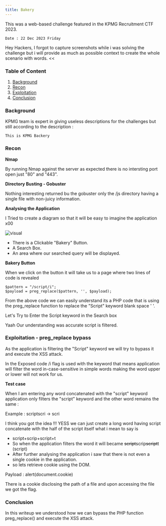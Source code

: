```yaml
---
title: Bakery
---
```


This was a web-based challenge featured in the KPMG Recruitment CTF 2023.

`Date : 22 Dec 2023 Friday`

Hey Hackers, I forgot to capture screenshots while i was solving the challenge but i will provide as much as possible context to create the whole scenario with words. <<


### Table of Content 

1. [Background](#background)
2. [Recon](#recon)
3. [Exploitation](#exploitation---preg_replace-bypass)
4. [Conclusion](#conclusion )

### Background 

KPMG team is expert in giving useless descriptions for the challenges but still according to the description : 

`This is KPMG Backery` 

### Recon

**Nmap**

By running Nmap against the server as expected there is no intersting port open just "80" and "443".

**Directory Busting - Gobuster**

Nothing interesting returned bu the gobuster only the /js directory having a single file with non-juicy information.

**Analysing the Application**

I Tried to create a diagram so that it will be easy to imagine the application x00

![visual](https://github.com/kris3c/kris3c.github.io/assets/128035061/879964d6-2aac-4255-afa4-d8afd4d1caed)


* There is a Clickable "Bakery" Button.
* A Search Box.
* An area where our searched query will be displayed.

**Bakery Button**

When we click on the button it will take us to a page where two lines of code is revealed 

```
$pattern = "/script/i";
$payload = preg_replace($pattern, '', $payload);
```

From the above code we can easily understand its a PHP code that is using the preg_replace function to replace the "Script" keyword blank space ' '.

Let's Try to Enter the Script keyword in the Search box 

Yaah Our understanding was accurate script is filtered.

### Exploitation - preg_replace bypass

As the application is filtering the "Script" keyword we will try to bypass it and execute the XSS attack.

In the Exposed code /i flag is used with the keyword that means application will filter the word in-case-sensitive in simple words making the word upper or lower will not work for us.

**Test case**

When I am entering any word concatenated with the "script" keyword application only filters the "script" keyword  and the other word remains the same : 

Example : scriptscri -> scri

I think you got the idea !!! YESS we can just create a long word having script concatenate with the half of the script itself what i mean to say is 

* script+scrip+script+t
* So when the application filters the word it will became ~~script~~scrip~~script~~t (script)
* After further analysing the application i saw that there is not even a single cookie in the application.
* so lets retrieve cookie using the DOM.

Payload : <scriptscripscriptt>alert(document.cookie)</scriptscripscriptt>

There is a cookie disclosing the path of a file and upon accessing the file we got the flag.

### Conclusion 

In this writeup we understood how we can bypass the PHP function preg_replace() and execute the XSS attack.   


